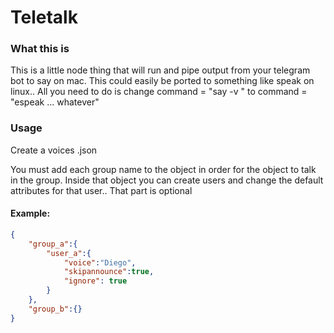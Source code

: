 # Teletalk

### What this is
This is a little node thing that will run and pipe output from your telegram bot to say on mac. This could easily be ported to something like speak on linux.. All you need to do is change command = "say -v " to command = "espeak ... whatever"

### Usage
Create a voices .json

You must add each group name to the object in order for the object to talk in the group. Inside that object you can create users and change the default attributes for that user.. That part is optional
#### Example: 
```json
{ 
	"group_a":{ 
		"user_a":{ 
			"voice":"Diego", 
			"skipannounce":true, 
			"ignore": true 
		}
	},
	"group_b":{}
}
```


